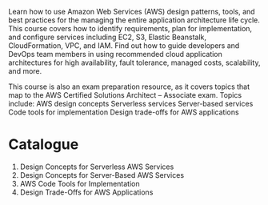 Learn how to use Amazon Web Services (AWS) design patterns, tools, and best practices for the managing the entire application architecture life cycle. This course covers how to identify requirements, plan for implementation, and configure services including EC2, S3, Elastic Beanstalk, CloudFormation, VPC, and IAM. Find out how to guide developers and DevOps team members in using recommended cloud application architectures for high availability, fault tolerance, managed costs, scalability, and more.

This course is also an exam preparation resource, as it covers topics that map to the AWS Certified Solutions Architect – Associate exam.
Topics include:
AWS design concepts
Serverless services
Server-based services
Code tools for implementation
Design trade-offs for AWS applications

# Catalogue
1. Design Concepts for Serverless AWS Services
2. Design Concepts for Server-Based AWS Services
3. AWS Code Tools for Implementation
4. Design Trade-Offs for AWS Applications
